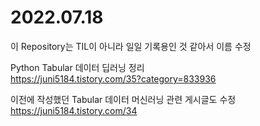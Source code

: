 # 2022.07.18

이 Repository는 TIL이 아니라 일일 기록용인 것 같아서 이름 수정  

Python Tabular 데이터 딥러닝 정리  
https://juni5184.tistory.com/35?category=833936

이전에 작성했던 Tabular 데이터 머신러닝 관련 게시글도 수정
https://juni5184.tistory.com/34